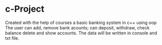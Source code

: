# c-Project
Created with the help of courses a basic banking system in c++ using oop
The user can add, remove bank acounts; can deposit, withdraw, check balance delete and show accounts. The data will be written in console and txt file.
